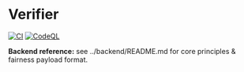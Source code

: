 # Verifier

[![CI](https://github.com/lediable333/verifier/actions/workflows/ci.yml/badge.svg)](https://github.com/lediable333/verifier/actions/workflows/ci.yml)
[![CodeQL](https://github.com/lediable333/verifier/actions/workflows/codeql.yml/badge.svg)](https://github.com/lediable333/verifier/actions/workflows/codeql.yml)

**Backend reference:** see ../backend/README.md for core principles & fairness payload format.

